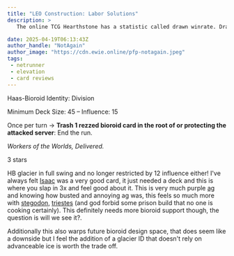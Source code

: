 ```yaml
---
title: "LEO Construction: Labor Solutions"
description: >
   The online TCG Hearthstone has a statistic called drawn winrate. Drawn winrate, to keep things simple, is a measure of what the expected winrate of a deck is in games where you have drawn this card. Another way of viewing this can be, "How much more likely would I be to win if I drew this card right now?" All of this brings me to Rashida Jaheem, so let's talk about her.

date: 2025-04-19T06:13:43Z
author_handle: "NotAgain"
author_image: "https://cdn.ewie.online/pfp-notagain.jpeg"
tags:
 - netrunner
 - elevation
 - card reviews
---
```


<card-frame name="leo-construction" side="corp" stars="3" src="https://cdn.ewie.online/nsg-leo-construction.jpeg">

<div class="visually-hidden" id="card-name-leo-construction">

Haas-Bioroid Identity: Division

Minimum Deck Size: 45 – Influence: 15

Once per turn → **Trash 1 rezzed bioroid card in the root of or protecting the attacked server**: End the run.

_Workers of the Worlds, Delivered._

3 stars

</div>

</card-frame>

<script type="module" src="/assets/js/components/card-frame.js"></script>

HB glacier in full swing and no longer restricted by 12 influence either! I've always felt [Isaac](https://netrunnerdb.com/en/card/34129) was a very good card, it just needed a deck and this is where you slap in 3x and feel good about it. This is very much purple [ag](https://netrunnerdb.com/en/card/12052) and knowing how busted and annoying ag was, this feels so much more with [stegodon](https://netrunnerdb.com/en/card/34032), [triestes](https://netrunnerdb.com/en/card/33034) (and god forbid some prison build that no one is cooking certainly). This definitely needs more bioroid support though, the question is will we see it?.

Additionally this also warps future bioroid design space, that does seem like a downside but I feel the addition of a glacier ID that doesn't rely on advanceable ice is worth the trade off.
